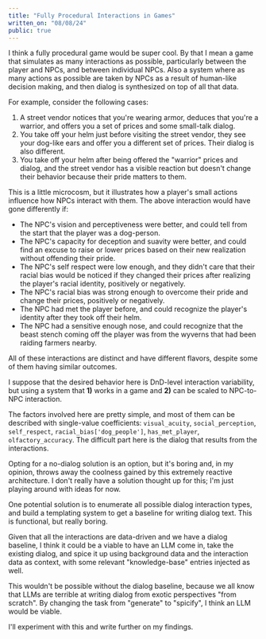 ```yaml
---
title: "Fully Procedural Interactions in Games"
written_on: "08/08/24"
public: true
---
```


I think a fully procedural game would be super cool. By that I mean a game that simulates as many interactions as possible, particularly between the player and NPCs, and between individual NPCs. Also a system where as many actions as possible are taken by NPCs as a result of human-like decision making, and then dialog is synthesized on top of all that data.

For example, consider the following cases:
1. A street vendor notices that you're wearing armor, deduces that you're a warrior, and offers you a set of prices and some small-talk dialog.
2. You take off your helm just before visiting the street vendor, they see your dog-like ears and offer you a different set of prices. Their dialog is also different.
3. You take off your helm after being offered the "warrior" prices and dialog, and the street vendor has a visible reaction but doesn't change their behavior because their pride matters to them.

This is a little microcosm, but it illustrates how a player's small actions influence how NPCs interact with them. The above interaction would have gone differently if:
- The NPC's vision and perceptiveness were better, and could tell from the start that the player was a dog-person.
- The NPC's capacity for deception and suavity were better, and could find an excuse to raise or lower prices based on their new realization without offending their pride.
- The NPC's self respect were low enough, and they didn't care that their racial bias would be noticed if they changed their prices after realizing the player's racial identity, positively or negatively.
- The NPC's racial bias was strong enough to overcome their pride and change their prices, positively or negatively.
- The NPC had met the player before, and could recognize the player's identity after they took off their helm.
- The NPC had a sensitive enough nose, and could recognize that the beast stench coming off the player was from the wyverns that had been raiding farmers nearby.

All of these interactions are distinct and have different flavors, despite some of them having similar outcomes.

I suppose that the desired behavior here is DnD-level interaction variability, but using a system that **1)** works in a game and **2)** can be scaled to NPC-to-NPC interaction.

The factors involved here are pretty simple, and most of them can be described with single-value coefficients: `visual_acuity`, `social_perception`, `self_respect`, `racial_bias['dog_people']`, `has_met_player`, `olfactory_accuracy`. The difficult part here is the dialog that results from the interactions.

Opting for a no-dialog solution is an option, but it's boring and, in my opinion, throws away the coolness gained by this extremely reactive architecture. I don't really have a solution thought up for this; I'm just playing around with ideas for now.

One potential solution is to enumerate all possible dialog interaction types, and build a templating system to get a baseline for writing dialog text. This is functional, but really boring.

Given that all the interactions are data-driven and we have a dialog baseline, I think it could be a viable to have an LLM come in, take the existing dialog, and spice it up using  background data and the interaction data as context, with some relevant "knowledge-base" entries injected as well.

This wouldn't be possible without the dialog baseline, because we all know that LLMs are terrible at writing dialog from exotic perspectives "from scratch". By changing the task from "generate" to "spicify", I think an LLM would be viable.

I'll experiment with this and write further on my findings.
